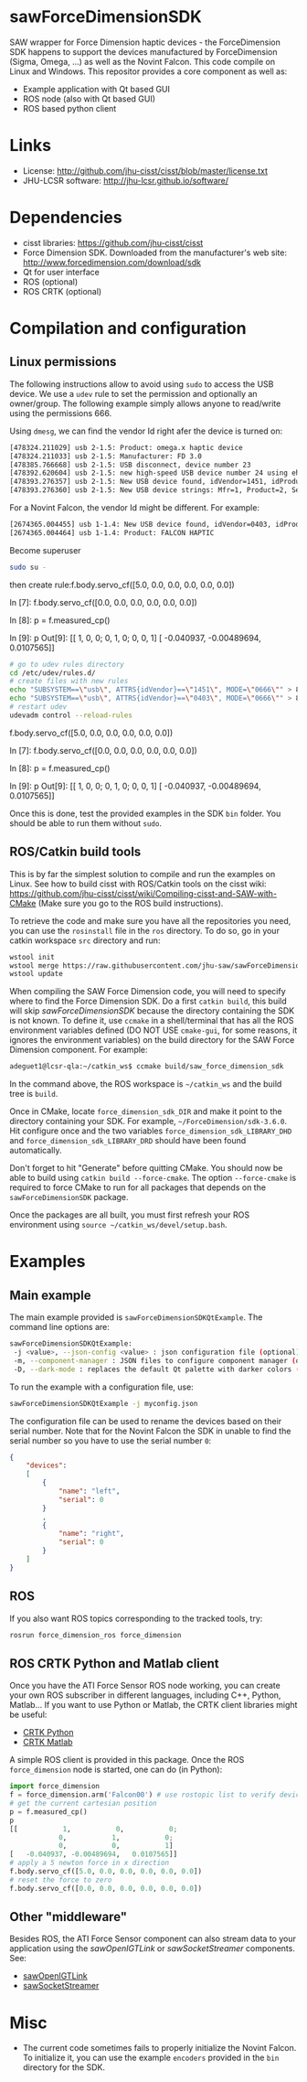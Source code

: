 # sawForceDimensionSDK
SAW wrapper for Force Dimension haptic devices - the ForceDimension SDK happens to support the devices manufactured by ForceDimension (Sigma, Omega, ...) as well as the Novint Falcon.  This code compile on Linux and Windows.  This repositor provides a core component as well as:
* Example application with Qt based GUI
* ROS node (also with Qt based GUI)
* ROS based python client

# Links
 * License: http://github.com/jhu-cisst/cisst/blob/master/license.txt
 * JHU-LCSR software: http://jhu-lcsr.github.io/software/

# Dependencies
 * cisst libraries: https://github.com/jhu-cisst/cisst
 * Force Dimension SDK. Downloaded from the manufacturer's web site: http://www.forcedimension.com/download/sdk
 * Qt for user interface
 * ROS (optional)
 * ROS CRTK (optional) 

# Compilation and configuration

## Linux permissions

The following instructions allow to avoid using `sudo` to access the USB device.  We use a `udev` rule to set the permission and optionally an owner/group.  The following example simply allows anyone to read/write using the permissions 666.

Using `dmesg`, we can find the vendor Id right afer the device is turned on:
```sh
[478324.211029] usb 2-1.5: Product: omega.x haptic device
[478324.211033] usb 2-1.5: Manufacturer: FD 3.0
[478385.766668] usb 2-1.5: USB disconnect, device number 23
[478392.620604] usb 2-1.5: new high-speed USB device number 24 using ehci-pci
[478393.276357] usb 2-1.5: New USB device found, idVendor=1451, idProduct=0402
[478393.276360] usb 2-1.5: New USB device strings: Mfr=1, Product=2, SerialNumber=0
```

For a Novint Falcon, the vendor Id might be different.  For example:
```sh
[2674365.004455] usb 1-1.4: New USB device found, idVendor=0403, idProduct=cb48
[2674365.004464] usb 1-1.4: Product: FALCON HAPTIC
```

Become superuser
```sh
sudo su -
```
then create rule:f.body.servo_cf([5.0, 0.0, 0.0, 0.0, 0.0, 0.0])

In [7]: f.body.servo_cf([0.0, 0.0, 0.0, 0.0, 0.0, 0.0])

In [8]: p = f.measured_cp()

In [9]: p
Out[9]: 
[[           1,           0,           0;
            0,           1,           0;
            0,           0,           1]
[   -0.040937, -0.00489694,   0.0107565]]

```sh
# go to udev rules directory
cd /etc/udev/rules.d/
# create files with new rules
echo "SUBSYSTEM==\"usb\", ATTRS{idVendor}==\"1451\", MODE=\"0666\"" > 80-usb-force-dimension.rules
echo "SUBSYSTEM==\"usb\", ATTRS{idVendor}==\"0403\", MODE=\"0666\"" > 80-usb-novint.rules
# restart udev
udevadm control --reload-rules
```
f.body.servo_cf([5.0, 0.0, 0.0, 0.0, 0.0, 0.0])

In [7]: f.body.servo_cf([0.0, 0.0, 0.0, 0.0, 0.0, 0.0])

In [8]: p = f.measured_cp()

In [9]: p
Out[9]: 
[[           1,           0,           0;
            0,           1,           0;
            0,           0,           1]
[   -0.040937, -0.00489694,   0.0107565]]

Once this is done, test the provided examples in the SDK `bin` folder.  You should be able to run them without `sudo`. 

## ROS/Catkin build tools

This is by far the simplest solution to compile and run the examples on Linux.
See how to build cisst with ROS/Catkin tools on the cisst wiki:
https://github.com/jhu-cisst/cisst/wiki/Compiling-cisst-and-SAW-with-CMake (Make sure you go to the ROS build instructions).

To retrieve the code and make sure you have all the repositories you need, you can use the `rosinstall` file in the `ros` directory.  To do so, go in your catkin workspace `src` directory and run:
```sh
wstool init
wstool merge https://raw.githubusercontent.com/jhu-saw/sawForceDimensionSDK/master/ros/force_dimension.rosinstall
wstool update
```

When compiling the SAW Force Dimension code, you will need to specify where to find the Force Dimension SDK.  Do a first `catkin build`, this build will skip *sawForceDimensionSDK* because the directory containing the SDK is not known.   To define it, use `ccmake` in a shell/terminal that has all the ROS environment variables defined (DO NOT USE `cmake-gui`, for some reasons, it ignores the environment variables) on the build directory for the SAW Force Dimension component.  For example:
```sh
adeguet1@lcsr-qla:~/catkin_ws$ ccmake build/saw_force_dimension_sdk
```
In the command above, the ROS workspace is `~/catkin_ws` and the build tree is `build`.

Once in CMake, locate `force_dimension_sdk_DIR` and make it point to the directory containing your SDK.  For example, `~/ForceDimension/sdk-3.6.0`.  Hit configure once and the two variables `force_dimension_sdk_LIBRARY_DHD` and `force_dimension_sdk_LIBRARY_DRD` should have been found automatically.

Don't forget to hit "Generate" before quitting CMake.  You should now be able to build using `catkin build --force-cmake`.   The option `--force-cmake` is required to force CMake to run for all packages that depends on the `sawForceDimensionSDK` package.

Once the packages are all built, you must first refresh your ROS environment using `source ~/catkin_ws/devel/setup.bash`.

# Examples

## Main example

The main example provided is `sawForceDimensionSDKQtExample`.  The command line options are:
```sh
sawForceDimensionSDKQtExample:
 -j <value>, --json-config <value> : json configuration file (optional)
 -m, --component-manager : JSON files to configure component manager (optional)
 -D, --dark-mode : replaces the default Qt palette with darker colors (optional)
```

To run the example with a configuration file, use:
```sh
sawForceDimensionSDKQtExample -j myconfig.json
```

The configuration file can be used to rename the devices based on their serial number.  Note that for the Novint Falcon the SDK in unable to find the serial number so you have to use the serial number `0`:
```json
{
    "devices":
    [
        {
            "name": "left",
            "serial": 0
        }
        ,
        {
            "name": "right",
            "serial": 0
        }
    ]
}
```

## ROS

If you also want ROS topics corresponding to the tracked tools, try:
```sh
rosrun force_dimension_ros force_dimension
```

## ROS CRTK Python and Matlab client

Once you have the ATI Force Sensor ROS node working, you can create your own ROS subscriber in different languages, including C++, Python, Matlab...  If you want to use Python or Matlab, the CRTK client libraries might be useful:
* [CRTK Python](https://github.com/collaborative-robotics/crtk_python_client)
* [CRTK Matlab](https://github.com/collaborative-robotics/crtk_matlab_client)

A simple ROS client is provided in this package.  Once the ROS `force_dimension` node is started, one can do (in Python):
```python
import force_dimension
f = force_dimension.arm('Falcon00') # use rostopic list to verify device's name
# get the current cartesian position
p = f.measured_cp()
p
[[           1,           0,           0;
            0,           1,           0;
            0,           0,           1]
[   -0.040937, -0.00489694,   0.0107565]]
# apply a 5 newton force in x direction
f.body.servo_cf([5.0, 0.0, 0.0, 0.0, 0.0, 0.0])
# reset the force to zero
f.body.servo_cf([0.0, 0.0, 0.0, 0.0, 0.0, 0.0])

```

## Other "middleware"

Besides ROS, the ATI Force Sensor component can also stream data to your application using the *sawOpenIGTLink* or *sawSocketStreamer* components.  See:
* [sawOpenIGTLink](https://github.com/jhu-saw/sawOpenIGTLink)
* [sawSocketStreamer](https://github.com/jhu-saw/sawSocketStreamer)

# Misc

* The current code sometimes fails to properly initialize the Novint Falcon.  To initialize it, you can use the example `encoders` provided in the `bin` directory for the SDK.
